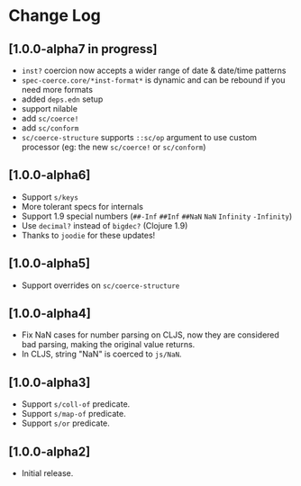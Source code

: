 # Change Log

## [1.0.0-alpha7 in progress]
- `inst?` coercion now accepts a wider range of date & date/time patterns
- `spec-coerce.core/*inst-format*` is dynamic and can be rebound if you need more formats
- added `deps.edn` setup
- support nilable
- add `sc/coerce!`
- add `sc/conform`
- `sc/coerce-structure` supports `::sc/op` argument to use custom processor (eg: the new `sc/coerce!` or `sc/conform`)

## [1.0.0-alpha6]
- Support `s/keys`
- More tolerant specs for internals
- Support 1.9 special numbers (`##-Inf` `##Inf` `##NaN` `NaN` `Infinity` `-Infinity`)
- Use `decimal?` instead of `bigdec?` (Clojure 1.9)
- Thanks to `joodie` for these updates!

## [1.0.0-alpha5]
- Support overrides on `sc/coerce-structure`

## [1.0.0-alpha4]

- Fix NaN cases for number parsing on CLJS, now they are considered bad parsing, making the original value returns.
- In CLJS, string "NaN" is coerced to `js/NaN`.

## [1.0.0-alpha3]

- Support `s/coll-of` predicate.
- Support `s/map-of` predicate.
- Support `s/or` predicate.

## [1.0.0-alpha2]

- Initial release.
